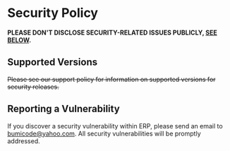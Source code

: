 # Security Policy

**PLEASE DON'T DISCLOSE SECURITY-RELATED ISSUES PUBLICLY, [SEE BELOW](https://github.com/bumicode/erp/new/develop#reporting-a-vulnerability).**

## Supported Versions

<s>Please see our support policy for information on supported versions for security releases.</s>

## Reporting a Vulnerability

If you discover a security vulnerability within ERP, please send an email to bumicode@yahoo.com. All security vulnerabilities will be promptly addressed.
